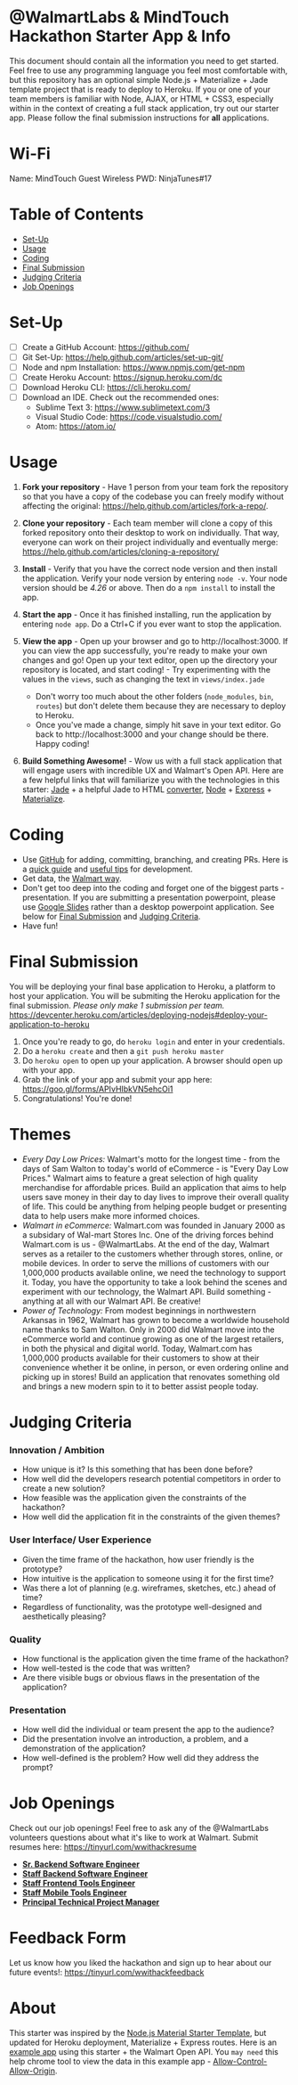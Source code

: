 @WalmartLabs & MindTouch Hackathon Starter App & Info
===

This document should contain all the information you need to get started. Feel free to use any programming language you feel most comfortable with, but this repository has an optional simple Node.js + Materialize + Jade template project that is ready to deploy to Heroku. If you or one of your team members is familiar with Node, AJAX, or HTML + CSS3, especially within in the context of creating a full stack application, try out our starter app. Please follow the final submission instructions for **all** applications.

# Wi-Fi
Name: MindTouch Guest Wireless
PWD: NinjaTunes#17

# Table of Contents
- [Set-Up](#set-up)
- [Usage](#usage)
- [Coding](#coding)
- [Final Submission](#final-submission)
- [Judging Criteria](#judging-criteria)
- [Job Openings](#job-openings)

# Set-Up
- [ ] Create a GitHub Account: https://github.com/
- [ ] Git Set-Up: https://help.github.com/articles/set-up-git/
- [ ] Node and npm Installation: https://www.npmjs.com/get-npm
- [ ] Create Heroku Account: https://signup.heroku.com/dc
- [ ] Download Heroku CLI: https://cli.heroku.com/
- [ ] Download an IDE. Check out the recommended ones:
    - Sublime Text 3: https://www.sublimetext.com/3
    - Visual Studio Code: https://code.visualstudio.com/
    - Atom: https://atom.io/

# Usage
1. **Fork your repository** - Have 1 person from your team fork the repository so that you have a copy of the codebase you can freely modify without affecting the original: https://help.github.com/articles/fork-a-repo/.

2. **Clone your repository** - Each team member will clone a copy of this forked repository onto their desktop to work on individually. That way, everyone can work on their project individually and eventually merge: https://help.github.com/articles/cloning-a-repository/

2. **Install** - Verify that you have the correct node version and then install the application. Verify your node version by entering `node -v`. Your node version should be *4.26* or above. Then do a `npm install` to install the app.

3. **Start the app** - Once it has finished installing, run the application by entering `node app`. Do a Ctrl+C if you ever want to stop the application.

4. **View the app** - Open up your browser and go to http://localhost:3000. If you can view the app successfully, you're ready to make your own changes and go! Open up your text editor, open up the directory your repository is located, and start coding!     - Try experimenting with the values in the `views`, such as changing the text in `views/index.jade`
    - Don't worry too much about the other folders (`node_modules`, `bin`, `routes`) but don't delete them because they are necessary to deploy to Heroku.
    - Once you've made a change, simply hit save in your text editor. Go back to http://localhost:3000 and your change should be there. Happy coding!

5. **Build Something Awesome!** - Wow us with a full stack application that will engage users with incredible UX and Walmart's Open API. Here are a few helpful links that will familiarize you with the technologies in this starter:
[Jade](http://learnjade.com/) + a helpful Jade to HTML [converter](http://html2jade.org/), [Node](https://www.nodebeginner.org/) + [Express](https://expressjs.com/en/guide/routing.html) + [Materialize](http://materializecss.com/).

# Coding
- Use [GitHub](https://github.com/) for adding, committing, branching, and creating PRs. Here is a [quick guide](https://guides.github.com/activities/hello-world/) and [useful tips](https://github.com/vasanthk/git-tips-and-tricks#squash-pr-commits-into-one) for development.
- Get data, the [Walmart way](https://developer.walmartlabs.com/).
- Don't get too deep into the coding and forget one of the biggest parts - presentation. If you are submitting a presentation powerpoint, please use [Google Slides](https://docs.google.com/presentation/u/0/) rather than a desktop powerpoint application. See below for [Final Submission](#final-submission) and [Judging Criteria](#judging-criteria).
- Have fun!

# Final Submission
You will be deploying your final base application to Heroku, a platform to host your application. You will be submiting the Heroku application for the final submission. *Please only make 1 submission per team.*
https://devcenter.heroku.com/articles/deploying-nodejs#deploy-your-application-to-heroku

1. Once you're ready to go, do `heroku login` and enter in your credentials.
2. Do a `heroku create` and then a `git push heroku master`
3. Do `heroku open` to open up your application. A browser should open up with your app.
4. Grab the link of your app and submit your app here: https://goo.gl/forms/APIvHIbkVN5ehcOi1
5. Congratulations! You're done!

# Themes
- *Every Day Low Prices:* Walmart's motto for the longest time - from the days of Sam Walton to today's world of eCommerce - is "Every Day Low Prices." Walmart aims to feature a great selection of high quality merchandise for affordable prices. Build an application that aims to help users save money in their day to day lives to improve their overall quality of life. This could be anything from helping people budget or presenting data to help users make more informed choices.
- *Walmart in eCommerce:* Walmart.com was founded in January 2000 as a subsidary of Wal-mart Stores Inc. One of the driving forces behind Walmart.com is us - @WalmartLabs. At the end of the day, Walmart serves as a retailer to the customers whether through stores, online, or mobile devices. In order to serve the millions of customers with our 1,000,000 products available online, we need the technology to support it. Today, you have the opportunity to take a look behind the scenes and experiment with our technology, the Walmart API. Build something - anything at all with our Walmart API. Be creative!
- *Power of Technology:* From modest beginnings in northwestern Arkansas in 1962, Walmart has grown to become a worldwide household name thanks to Sam Walton. Only in 2000 did Walmart move into the eCommerce world and continue growing as one of the largest retailers, in both the physical and digital world. Today, Walmart.com has 1,000,000 products available for their customers to show at their convenience whether it be online, in person, or even ordering online and picking up in stores! Build an application that renovates something old and brings a new modern spin to it to better assist people today.

# Judging Criteria
### Innovation / Ambition
- How unique is it? Is this something that has been done before?
- How well did the developers research potential competitors in order to create a new solution?
- How feasible was the application given the constraints of the hackathon?
- How well did the application fit in the constraints of the given themes?
### User Interface/ User Experience
- Given the time frame of the hackathon, how user friendly is the prototype?
- How intuitive is the application to someone using it for the first time?
- Was there a lot of planning (e.g. wireframes, sketches, etc.) ahead of time?
- Regardless of functionality, was the prototype well-designed and aesthetically pleasing?
### Quality
- How functional is the application given the time frame of the hackathon?
- How well-tested is the code that was written?
- Are there visible bugs or obvious flaws in the presentation of the application?
### Presentation
- How well did the individual or team present the app to the audience?
- Did the presentation involve an introduction, a problem, and a demonstration of the application?
- How well-defined is the problem? How well did they address the prompt?

# Job Openings
Check out our job openings! Feel free to ask any of the @WalmartLabs volunteers questions about what it's like to work at Walmart. Submit resumes here: https://tinyurl.com/wwithackresume 
- [**Sr. Backend Software Engineer**](https://careers.walmart.com/us/jobs/816082BR-senior-backend-software-engineer-carlsbad-ca)
- [**Staff Backend Software Engineer**](https://careers.walmart.com/us/jobs/816029BR-staff-software-engineer-be-engineer-carlsbad-ca)
- [**Staff Frontend Tools Engineer**](https://careers.walmart.com/us/jobs/816064BR-staff-fe-tools-engineer-san-bruno-ca)
- [**Staff Mobile Tools Engineer**](https://careers.walmart.com/us/jobs/844209BR-staff-mobile-tools-engineer-carlsbad-ca)
- [**Principal Technical Project Manager**](https://careers.walmart.com/us/jobs/867179BR-principal-technical-project-manager-sunnyvale-ca)

# Feedback Form
Let us know how you liked the hackathon and sign up to hear about our future events!: https://tinyurl.com/wwithackfeedback

# About
This starter was inspired by the [Node.js Material Starter Template](https://github.com/primaryobjects/Node.js-Material-Starter-Template), but updated for Heroku deployment, Materialize + Express routes.
Here is an [example app](https://wow-hackathon-example-app.herokuapp.com/) using this starter + the Walmart Open API. You `may need` this help chrome tool to view the data in this example app - [Allow-Control-Allow-Origin](https://chrome.google.com/webstore/detail/allow-control-allow-origi/nlfbmbojpeacfghkpbjhddihlkkiljbi?hl=en-US).
